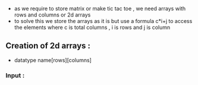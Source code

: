 - as we require to store matrix or make tic tac toe , we need arrays with rows and columns or 2d arrays
- to solve this we store the arrays as it is but use a formula c\*i+j to access the elements where c is total columns , i is rows and j is column
## Creation of 2d arrays :
- datatype name\[rows\]\[columns\]
### Input :
